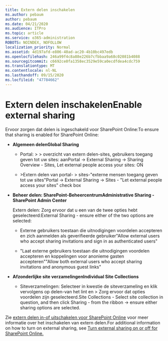 ```yaml
---
title: Extern delen inschakelen
ms.author: pebaum
author: pebaum
ms.date: 04/21/2020
ms.audience: ITPro
ms.topic: article
ms.service: o365-administration
ROBOTS: NOINDEX, NOFOLLOW
localization_priority: Normal
ms.assetid: 4d197afd-e806-40ad-ac20-4b10bc497edb
ms.openlocfilehash: 246a99f4c8a88e226b7cfbbaa9a68c02081b4088
ms.sourcegitcommit: c6692ce0fa1358ec3529e59ca0ecdfdea4cdc759
ms.translationtype: MT
ms.contentlocale: nl-NL
ms.lasthandoff: 09/15/2020
ms.locfileid: "47784662"
---
```

# <a name="enable-external-sharing"></a><span data-ttu-id="c31a0-102">Extern delen inschakelen</span><span class="sxs-lookup"><span data-stu-id="c31a0-102">Enable external sharing</span></span>

 <span data-ttu-id="c31a0-103">Ervoor zorgen dat delen is ingeschakeld voor SharePoint Online:</span><span class="sxs-lookup"><span data-stu-id="c31a0-103">To ensure that sharing is enabled for SharePoint Online:</span></span>
  
- <span data-ttu-id="c31a0-104">**Algemeen delen**</span><span class="sxs-lookup"><span data-stu-id="c31a0-104">**Global Sharing**</span></span>
    
  - <span data-ttu-id="c31a0-105">Portal: \> \> overzicht van extern delen-sites, gebruikers toegang geven tot uw sites: aan</span><span class="sxs-lookup"><span data-stu-id="c31a0-105">Portal -\> External Sharing -\> Sharing Overview - Sites, Let external people access your sites: ON</span></span>
    
  - <span data-ttu-id="c31a0-106">\>Extern delen van portal- \> sites-"externe mensen toegang geven tot uw sites"</span><span class="sxs-lookup"><span data-stu-id="c31a0-106">Portal -\> External Sharing -\> Sites - "Let external people access your sites" check box</span></span>
    
- <span data-ttu-id="c31a0-107">**Beheer delen: SharePoint-Beheercentrum**</span><span class="sxs-lookup"><span data-stu-id="c31a0-107">**Administrative Sharing - SharePoint Admin Center**</span></span>
    
    <span data-ttu-id="c31a0-108">Extern delen: Zorg ervoor dat u een van de twee opties hebt geselecteerd:</span><span class="sxs-lookup"><span data-stu-id="c31a0-108">External Sharing - ensure either of the two options are selected:</span></span>
    
  - <span data-ttu-id="c31a0-109">Externe gebruikers toestaan die uitnodigingen voordelen accepteren en zich aanmelden als geverifieerde gebruiker</span><span class="sxs-lookup"><span data-stu-id="c31a0-109">"Allow external users who accept sharing invitations and sign in as authenticated users"</span></span>
    
  - <span data-ttu-id="c31a0-110">"Laat externe gebruikers toestaan die uitnodigingen voordelen accepteren en koppelingen voor anonieme gasten accepteren"</span><span class="sxs-lookup"><span data-stu-id="c31a0-110">"Allow both external users who accept sharing invitations and anonymous guest links"</span></span>
    
- <span data-ttu-id="c31a0-111">**Afzonderlijke site verzamelingen**</span><span class="sxs-lookup"><span data-stu-id="c31a0-111">**Individual Site Collections**</span></span>
    
  - <span data-ttu-id="c31a0-112">Siteverzamelingen: Selecteer in kwestie de siteverzameling en klik vervolgens op delen-van het lint en \> Zorg ervoor dat opties voordelen zijn geselecteerd.</span><span class="sxs-lookup"><span data-stu-id="c31a0-112">Site Collections - Select site collection in question, and then click Sharing - from the ribbon -\> ensure either sharing options are selected.</span></span>
    
<span data-ttu-id="c31a0-113">Zie [extern delen in-of uitschakelen voor SharePoint Online](https://go.microsoft.com/fwlink/?linkid=2047681&amp;clcid=0x409) voor meer informatie over het inschakelen van extern delen.</span><span class="sxs-lookup"><span data-stu-id="c31a0-113">For additional information on how to turn on external sharing, see [Turn external sharing on or off for SharePoint Online.](https://go.microsoft.com/fwlink/?linkid=2047681&amp;clcid=0x409)</span></span>
  

